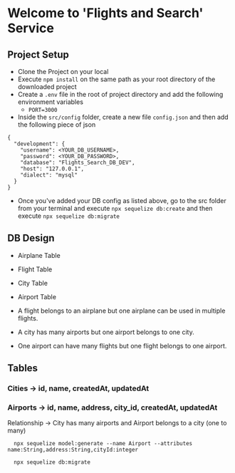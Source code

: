 <!--
/
    - src/
        index.js // server
        models/
        controllers/
        middlewares/
        services/
        utils/
        config/
        repository/
    - tests/ [later]
    - static/
    - temp/
-->

# Welcome to 'Flights and Search' Service

## Project Setup
- Clone the Project on your local
- Execute `npm install` on the same path as your root directory of the downloaded project
- Create a `.env` file in the root of project directory and add the following environment variables
    - `PORT=3000`
- Inside the `src/config` folder, create a new file `config.json` and then add the following piece of json

```
{
  "development": {
    "username": <YOUR_DB_USERNAME>,
    "password": <YOUR_DB_PASSWORD>,
    "database": "Flights_Search_DB_DEV",
    "host": "127.0.0.1",
    "dialect": "mysql"
  }
}
```
- Once you've added your DB config as listed above, go to the src folder from your terminal and execute `npx sequelize db:create`
and then execute 
`npx sequelize db:migrate`

## DB Design
  - Airplane Table
  - Flight Table
  - City Table
  - Airport Table
  
  - A flight belongs to an airplane but one airplane can be used in multiple flights.
  - A city has many airports but one airport belongs to one city.
  - One airport can have many flights but one flight belongs to one airport.


## Tables

### Cities -> id, name, createdAt, updatedAt
### Airports -> id, name, address, city_id, createdAt, updatedAt
  Relationship -> City has many airports and Airport belongs to a city (one to many)

```
  npx sequelize model:generate --name Airport --attributes name:String,address:String,cityId:integer

  npx sequelize db:migrate
```

